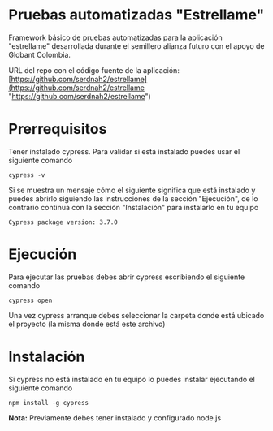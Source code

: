 # Pruebas automatizadas "Estrellame"

Framework básico de pruebas automatizadas para la aplicación "estrellame" desarrollada durante el semillero alianza futuro con el apoyo de Globant Colombia.

URL del repo con el código fuente de la aplicación: [https://github.com/serdnah2/estrellame](https://github.com/serdnah2/estrellame "https://github.com/serdnah2/estrellame")


# Prerrequisitos

Tener instalado cypress. Para validar si está instalado puedes usar el siguiente comando

`cypress -v`

Si se muestra un mensaje cómo el siguiente significa que está instalado y puedes abrirlo siguiendo las instrucciones de la sección "Ejecución", de lo contrario continua con la sección "Instalación" para instalarlo en tu equipo

`Cypress package version: 3.7.0`

# Ejecución

Para ejecutar las pruebas debes abrir cypress escribiendo el siguiente comando

`cypress open`

Una vez cypress arranque debes seleccionar la carpeta donde está ubicado el proyecto (la misma donde está este archivo)

# Instalación

Si cypress no está instalado en tu equipo lo puedes instalar ejecutando el siguiente comando

`npm install -g cypress`

**Nota:** Previamente debes tener instalado y configurado node.js
